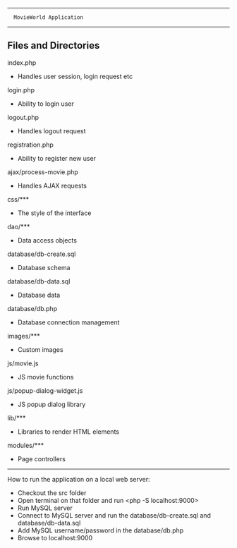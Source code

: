 ----------------------------------

      MovieWorld Application

----------------------------------


Files and Directories
---------------------

index.php
* Handles user session, login request etc

login.php
* Ability to login user

logout.php
* Handles logout request

registration.php
* Ability to register new user

ajax/process-movie.php
* Handles AJAX requests

css/***
* The style of the interface

dao/***
* Data access objects 

database/db-create.sql
* Database schema

database/db-data.sql
* Database data

database/db.php
* Database connection management

images/***
* Custom images

js/movie.js
* JS movie functions
 
js/popup-dialog-widget.js
* JS popup dialog library

lib/***
* Libraries to render HTML elements

modules/***
* Page controllers

----------------------------------

How to run the application on a local web server:
* Checkout the src folder
* Open terminal on that folder and run <php -S localhost:9000>
* Run MySQL server
* Connect to MySQL server and run the database/db-create.sql and database/db-data.sql
* Add MySQL username/password in the database/db.php
* Browse to localhost:9000

